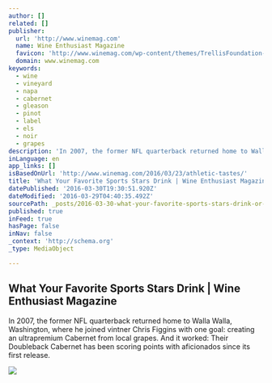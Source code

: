 ```yaml
---
author: []
related: []
publisher:
  url: 'http://www.winemag.com'
  name: Wine Enthusiast Magazine
  favicon: 'http://www.winemag.com/wp-content/themes/TrellisFoundation-child/assets/img/favicon.ico'
  domain: www.winemag.com
keywords:
  - wine
  - vineyard
  - napa
  - cabernet
  - gleason
  - pinot
  - label
  - els
  - noir
  - grapes
description: 'In 2007, the former NFL quarterback returned home to Walla Walla, Washington, where he joined vintner Chris Figgins with one goal: creating an ultrapremium Cabernet from local grapes. And it worked: Their Doubleback Cabernet has been scoring points with aficionados since its first release.'
inLanguage: en
app_links: []
isBasedOnUrl: 'http://www.winemag.com/2016/03/23/athletic-tastes/'
title: 'What Your Favorite Sports Stars Drink | Wine Enthusiast Magazine'
datePublished: '2016-03-30T19:30:51.920Z'
dateModified: '2016-03-29T04:40:35.492Z'
sourcePath: _posts/2016-03-30-what-your-favorite-sports-stars-drink-or-wine-enthusiast-maga.md
published: true
inFeed: true
hasPage: false
inNav: false
_context: 'http://schema.org'
_type: MediaObject

---
```

<article style=""><h1>What Your Favorite Sports Stars Drink | Wine Enthusiast Magazine</h1><p>In 2007, the former NFL quarterback returned home to Walla Walla, Washington, where he joined vintner Chris Figgins with one goal: creating an ultrapremium Cabernet from local grapes. And it worked: Their Doubleback Cabernet has been scoring points with aficionados since its first release.</p><img src="http://www.winemag.com/wp-content/uploads/2016/03/shutterstock_111936422.jpg" /></article>